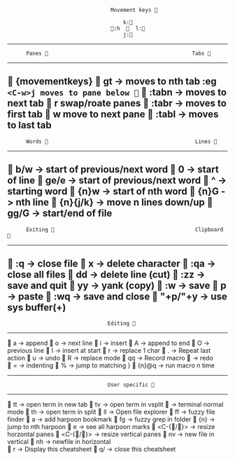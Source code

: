 
                                     Movement keys 

                                         k: 
                                     :h    l:
                                         j: 
-------------------------------------------------------------------------------------
          Panes                                               Tabs 
-------------------------------------------------------------------------------------
    <C-w>{movementkeys}                              <n>gt   -> moves to nth tab 
       :eg `<C-w>j moves to pane below `             :tabn   -> moves to next tab 
   <C-w>r swap/roate panes                           :tabr   -> moves to first tab
   <C-w>w move to next pane                          :tabl   -> moves to last tab
-------------------------------------------------------------------------------------
          Words                                                Lines 
-------------------------------------------------------------------------------------
   b/w        ->   start of previous/next word       0       ->  start of line
   ge/e       ->   start of previous/next word       ^       ->  starting word
   {n}w       ->   start of nth word                 {n}G    ->  nth line
   {n}{j/k}   ->   move n lines down/up              gg/G    ->  start/end of file
-------------------------------------------------------------------------------------
          Exiting                                              Clipboard 
-------------------------------------------------------------------------------------
   :q        ->   close file                        x       ->  delete character
   :qa       ->   close all files                   dd      ->  delete line (cut)
   :zz       ->   save and quit                     yy      ->  yank (copy)
   :w        ->   save                              p       ->  paste
   :wq       ->   save and close                    "+p/"+y ->  use sys buffer(+)
-------------------------------------------------------------------------------------
                                    Editing 
-------------------------------------------------------------------------------------
   a   -> append            o  -> next line             i     ->  insert
   A   -> append to end     O  -> previous line         I     ->  insert at start 
   r   -> replace 1 char    .  -> Repeat last action    u     ->  undo
   R   -> replace mode      qq -> Record macro          <C-r> ->  redo   
   =   -> indenting         %  -> jump to matching }    {n}@q ->  run macro n time

-------------------------------------------------------------------------------------
                                    User specific  
-------------------------------------------------------------------------------------
   <Space>tt   -> open term in new tab      <Space>tv   -> open term in vsplit
   <Esc>       -> terminal normal mode      <Space>th   -> open term in split
   <Space>ll   -> Open file explorer        <Space>ff   -> fuzzy file finder 
   <leader>a   -> add harpoon bookmark      <Space>fg   -> fuzzy grep in folder
   <leader>{n} -> jump to nth harpoon       <Space>e    -> see all harpoon marks
   <C-{/}>   -> resize horzontal panes    <C-{/}>   -> resize vertical  panes 
   <Space>nv   -> new file in vertical      <Space>nh   -> newfile in horizontal  
   <Space>r    -> Display this cheatsheet   q/<Esc>     -> close this cheatsheet  
